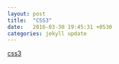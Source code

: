 ```yaml
---
layout: post
title:  "CSS3"
date:   2016-03-30 19:45:31 +0530
categories: jekyll update
---
```

<a href="http://rainzhao.github.io/css3/">css3</a>